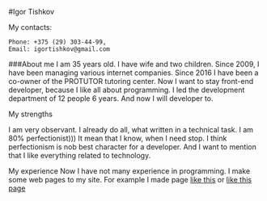 #Igor Tishkov

My contacts:
```
Phone: +375 (29) 303-44-99, 
Email: igortishkov@gmail.com
```

###About me
I am 35 years old. I have wife and two children. Since 2009, I have been managing various internet companies. Since 2016 I have been a co-owner of the PROTUTOR tutoring center. Now I want to stay front-end developer, because I like all about programming. I led the development department of 12 people 6 years. And now I will developer to.

My strengths

I am very observant. I already do all, what written in a technical task. I am 80% perfectionist))) It mean that I know, when I need stop. I think perfectionism is nob best character for a developer. And I want to mention that I like everything related to technology.

My experience
Now I have not many experience in programming. I make some web pages to my site. For example I made page [like this](https://www.protutor.by/repetitory/angliiskii-yazyk/minsk) or [like this page](https://www.protutor.by/)